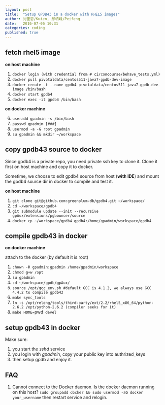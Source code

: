 ```yaml
---
layout: post
title:  "Setup GPDB43 in a docker with RHEL5 images"
author: 刘奎恩/Kuien, 邱培峰/Peifeng
date:   2016-07-06 10:31
categories: coding
published: true
---
```


## fetch rhel5 image

__on host machine__

1. `docker login (with credential from # ci/concourse/behave_tests.yml)`
2. `docker pull pivotaldata/centos511-java7-gpdb-dev-image`
3. `docker create -t --name gpdb4 pivotaldata/centos511-java7-gpdb-dev-image /bin/bash`
4. `docker start gpdb4`
5. `docker exec -it gpdb4 /bin/bash`

__on docker machine__

6. `useradd gpadmin -s /bin/bash`
7. `passwd gpadmin [###]`
8. `usermod -a -G root gpadmin`
9. `su gpadmin && mkdir ~/workspace`

## copy gpdb43 source to docker

Since gpdb4 is a private repo, you need private ssh key to clone it.
Clone it first on host machine and copy it to docker.

Sometime, we choose to edit gpdb4 source from host (**with IDE**) and mount
the gpdb4 source dir in docker to compile and test it.

__on host machine__

1. `git clone git@github.com:greenplum-db/gpdb4.git ~/workspace/`
2. `cd ~/workspace/gpdb4`
3. `git submodule update --init --recursive gpAux/extensions/pgbouncer/source`
4. `docker cp ~/workspace/gpdb4 gpdb4:/home/gpadmin/workspace/gpdb4`

## compile gpdb43 in docker

__on docker machine__

attach to the docker (by default it is root)

1. `chown -R gpadmin:gpadmin /home/gpadmin/workspace `
2. `chmod g+w /opt`
3. `su gpadmin`
4. `cd ~/workspace/gpdb/gpAux/`
5. `source /opt/gcc_env.sh #default GCC is 4.1.2, we always use GCC 4.4.2 to compile gpdb43`
6. `make sync_tools`
7. `ln -s /opt/releng/tools/third-party/ext/2.2/rhel5_x86_64/python-2.6.2 /opt/python-2.6.2 (compiler seeks for it)`
8. `make HOME=`pwd` devel`

## setup gpdb43 in docker

Make sure:

1. you start the _sshd_ service
2. you login with _gpadmin_, copy your public key into authrized\_keys
3. then setup gpdb and enjoy it.

## FAQ

1. Cannot connect to the Docker daemon. Is the docker daemon running on this host?
`sudo groupadd docker && sudo usermod -aG docker your_username` then restart service and relogin.

